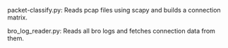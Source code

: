 packet-classify.py: Reads pcap files using scapy and builds a connection matrix.

bro_log_reader.py: Reads all bro logs and fetches connection data from them.